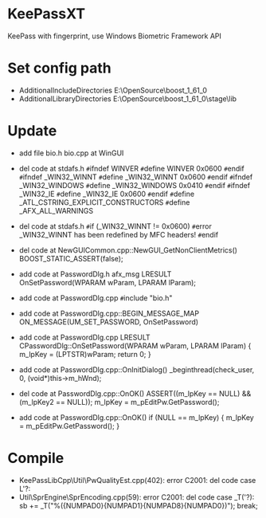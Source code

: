 # KeePassXT
KeePass with fingerprint, use Windows Biometric Framework API

# Set config path
- AdditionalIncludeDirectories E:\OpenSource\boost_1_61_0
- AdditionalLibraryDirectories E:\OpenSource\boost_1_61_0\stage\lib

# Update
- add file bio.h bio.cpp at WinGUI
- del code at stdafs.h
    `#`ifndef WINVER
    `#`define WINVER 0x0600
    `#`endif
    `#`ifndef _WIN32_WINNT
    `#`define _WIN32_WINNT 0x0600
    `#`endif
    `#`ifndef _WIN32_WINDOWS
    `#`define _WIN32_WINDOWS 0x0410
    `#`endif
    `#`ifndef _WIN32_IE
    `#`define _WIN32_IE 0x0600
    `#`endif
    `#`define _ATL_CSTRING_EXPLICIT_CONSTRUCTORS
    `#`define _AFX_ALL_WARNINGS

- del code at stdafs.h
    `#`if (_WIN32_WINNT != 0x0600)
    `#`error _WIN32_WINNT has been redefined by MFC headers!
    `#`endif

- del code at NewGUICommon.cpp::NewGUI_GetNonClientMetrics()
    BOOST_STATIC_ASSERT(false);

- add code at PasswordDlg.h
    afx_msg LRESULT OnSetPassword(WPARAM wParam, LPARAM lParam);

- add code at PasswordDlg.cpp
    `#`include "bio.h"

- add code at PasswordDlg.cpp::BEGIN_MESSAGE_MAP
    ON_MESSAGE(UM_SET_PASSWORD, OnSetPassword)

- add code at PasswordDlg.cpp
    LRESULT CPasswordDlg::OnSetPassword(WPARAM wParam, LPARAM lParam)
    {
        m_lpKey = (LPTSTR)wParam;
        return 0;
    }

- add code at PasswordDlg.cpp::OnInitDialog()
    _beginthread(check_user, 0, (void*)this->m_hWnd);

- del code at PasswordDlg.cpp::OnOK()
    ASSERT((m_lpKey == NULL) && (m_lpKey2 == NULL));
    m_lpKey = m_pEditPw.GetPassword();

- add code at PasswordDlg.cpp::OnOK()
    if (NULL == m_lpKey)
    {
        m_lpKey = m_pEditPw.GetPassword();
    }

# Compile
- KeePassLibCpp\Util\PwQualityEst.cpp(402): error C2001: 
    del code case L'?:
- Util\SprEngine\SprEncoding.cpp(59): error C2001:
    del code case _T('?): sb += _T("%({NUMPAD0}{NUMPAD1}{NUMPAD8}{NUMPAD0})"); break;